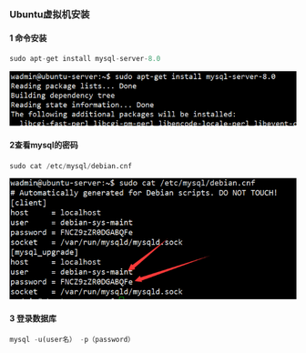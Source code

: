 ### Ubuntu虚拟机安装

#### 1 命令安装

```sql
sudo apt-get install mysql-server-8.0
```

![](操作命令.assets/QQ图片20220928093313.png)

#### 2查看mysql的密码

```sql
sudo cat /etc/mysql/debian.cnf
```

![](操作命令.assets/QQ图片20220928093625.png)

#### 3 登录数据库

```sql
mysql -u(user名） -p（password）
```

